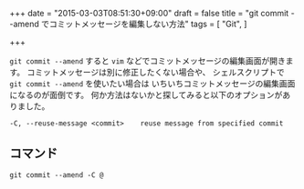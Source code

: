 +++
date = "2015-03-03T08:51:30+09:00"
draft = false
title = "git commit --amend でコミットメッセージを編集しない方法"
tags = [
    "Git",
]

+++

`git commit --amend` すると `vim` などでコミットメッセージの編集画面が開きます。
コミットメッセージは別に修正したくない場合や、
シェルスクリプトで `git commit --amend` を使いたい場合は
いちいちコミットメッセージの編集画面になるのが面倒です。
何か方法はないかと探してみると以下のオプションがありました。

```
-C, --reuse-message <commit>	reuse message from specified commit
```

## コマンド

```
git commit --amend -C @
```
